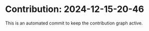# Contribution: 2024-12-15-20-46
This is an automated commit to keep the contribution graph active.

